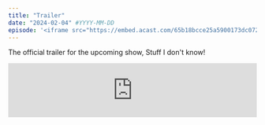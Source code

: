 ```yaml
---
title: "Trailer"
date: "2024-02-04" #YYYY-MM-DD
episode: '<iframe src="https://embed.acast.com/65b18bcce25a5900173dc072/65bfe15bc9582600172c2e8d" frameBorder="0" width="100%" height="110px"></iframe>'
---
```


The official trailer for the upcoming show, Stuff I don't know!

<iframe src="https://embed.acast.com/65b18bcce25a5900173dc072/65bfe15bc9582600172c2e8d" frameBorder="0" width="100%" height="110px"></iframe>